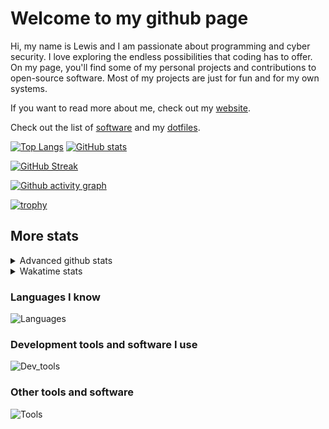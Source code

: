 # Welcome to my github page
Hi, my name is Lewis and I am passionate about programming and cyber security. I love exploring the endless possibilities that coding has to offer. On my page, you'll find some of my personal projects and contributions to open-source software. Most of my projects are just for fun and for my own systems.

If you want to read more about me, check out my [website](https://awesomelewis2007.github.io/).

Check out the list of [software](https://github.com/awesomelewis2007/awesomelewis2007/blob/master/software.md) and my [dotfiles](https://github.com/awesomelewis2007/dotfiles).



[![Top Langs](https://github-readme-stats.vercel.app/api/top-langs/?username=awesomelewis2007&hide=html,css,jupyter%20notebook&langs_count=10&layout=compact&theme=transparent&exclude_repo=GPT-code-repository)](https://github.com/anuraghazra/github-readme-stats) [![GitHub stats](https://github-readme-stats.vercel.app/api?username=awesomelewis2007&show_icons=true&theme=transparent)](https://github.com/anuraghazra/github-readme-stats)

[![GitHub Streak](https://streak-stats.demolab.com?user=Awesomelewis2007&theme=transparent)](https://git.io/streak-stats)

[![Github activity graph](https://github-readme-activity-graph.vercel.app/graph?username=awesomelewis2007&theme=github-compact&area=true)](https://github.com/ashutosh00710/github-readme-activity-graph)

[![trophy](https://github-profile-trophy.vercel.app/?username=awesomelewis2007&theme=darkhub)](https://github.com/ryo-ma/github-profile-trophy)

## More stats
<details close>
<summary>Advanced github stats</summary>
<br>
  
![Metrics](https://raw.githubusercontent.com/awesomelewis2007/awesomelewis2007/master/github-metrics.svg)
  
</details>

<details close>
<summary>Wakatime stats</summary>
<br>

<!--START_SECTION:waka-->

```txt
JavaScript    1 hr 20 mins    █████▓░░░░░░░░░░░░░░░░░░░   22.30 %
HTML          1 hr 14 mins    █████░░░░░░░░░░░░░░░░░░░░   20.58 %
Markdown      47 mins         ███▒░░░░░░░░░░░░░░░░░░░░░   13.09 %
C++           40 mins         ███░░░░░░░░░░░░░░░░░░░░░░   11.36 %
CSS           24 mins         █▓░░░░░░░░░░░░░░░░░░░░░░░   06.94 %
Python        22 mins         █▓░░░░░░░░░░░░░░░░░░░░░░░   06.19 %
JSON          16 mins         █░░░░░░░░░░░░░░░░░░░░░░░░   04.50 %
C             13 mins         █░░░░░░░░░░░░░░░░░░░░░░░░   03.80 %
Other         7 mins          ▒░░░░░░░░░░░░░░░░░░░░░░░░   01.97 %
CSV           5 mins          ▒░░░░░░░░░░░░░░░░░░░░░░░░   01.58 %
Text          4 mins          ▒░░░░░░░░░░░░░░░░░░░░░░░░   01.29 %
Bash          4 mins          ▒░░░░░░░░░░░░░░░░░░░░░░░░   01.24 %
Rust          3 mins          ▒░░░░░░░░░░░░░░░░░░░░░░░░   00.98 %
TypeScript    2 mins          ▒░░░░░░░░░░░░░░░░░░░░░░░░   00.72 %
Git Config    2 mins          ▒░░░░░░░░░░░░░░░░░░░░░░░░   00.72 %
```

<!--END_SECTION:waka-->
</details>

### Languages I know
![Languages](https://skillicons.dev/icons?i=python,cpp,cs,c,javascript,nodejs,dotnet,bash,css,html,rust)
### Development tools and software I use
![Dev_tools](https://skillicons.dev/icons?i=git,docker,github,googlecloud,vscode,visualstudio,raspberrypi,linux,powershell,replit)
### Other tools and software
![Tools](https://skillicons.dev/icons?i=blender,ps,pr,ai,xd,figma)
